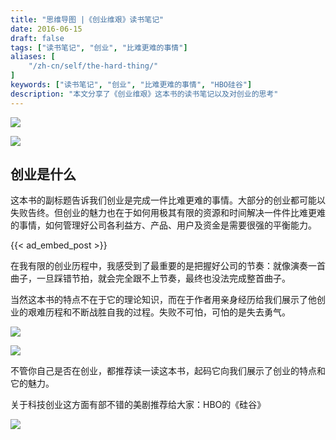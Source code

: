 ```yaml
---
title: "思维导图 |《创业维艰》读书笔记"
date: 2016-06-15
draft: false
tags: ["读书笔记", "创业", "比难更难的事情"]
aliases: [
    "/zh-cn/self/the-hard-thing/"
]
keywords: ["读书笔记", "创业", "比难更难的事情", "HBO硅谷"]
description: "本文分享了《创业维艰》这本书的读书笔记以及对创业的思考"
---
```


![](https://img.bmpi.dev/ead48153-99e7-a136-6486-c0a2e8ff4f9f.png)

![](https://img.bmpi.dev/c57dc8ba-d55d-c888-3859-f06d50f0aaef.png)

## 创业是什么

这本书的副标题告诉我们创业是完成一件比难更难的事情。大部分的创业都可能以失败告终。但创业的魅力也在于如何用极其有限的资源和时间解决一件件比难更难的事情，如何管理好公司各利益方、产品、用户及资金是需要很强的平衡能力。

{{< ad_embed_post >}}

在我有限的创业历程中，我感受到了最重要的是把握好公司的节奏：就像演奏一首曲子，一旦踩错节拍，就会完全跟不上节奏，最终也没法完成整首曲子。

当然这本书的特点不在于它的理论知识，而在于作者用亲身经历给我们展示了他创业的艰难历程和不断战胜自我的过程。失败不可怕，可怕的是失去勇气。

![](https://img.bmpi.dev/6af512d7-e573-ebaf-d99d-7ab2c6d4797a.png)

![](https://img.bmpi.dev/01df0a81-693d-587e-3100-ed5de13a4643.png)

不管你自己是否在创业，都推荐读一读这本书，起码它向我们展示了创业的特点和它的魅力。

关于科技创业这方面有部不错的美剧推荐给大家：HBO的《硅谷》

![](https://img.bmpi.dev/3fe72960-e892-d385-79d7-25f4d2a30f9c.png)
